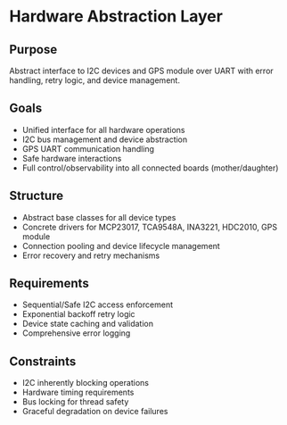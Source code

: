 # Hardware Abstraction Layer

## Purpose
Abstract interface to I2C  devices and GPS module over UART with error handling, retry logic, and device management.

## Goals
- Unified interface for all hardware operations
- I2C bus management and device abstraction
- GPS UART communication handling
- Safe hardware interactions
- Full control/observability into all connected boards (mother/daughter)

## Structure
- Abstract base classes for all device types
- Concrete drivers for MCP23017, TCA9548A, INA3221, HDC2010, GPS module
- Connection pooling and device lifecycle management
- Error recovery and retry mechanisms

## Requirements
- Sequential/Safe I2C access enforcement
- Exponential backoff retry logic
- Device state caching and validation
- Comprehensive error logging

## Constraints
- I2C inherently blocking operations 
- Hardware timing requirements
- Bus locking for thread safety
- Graceful degradation on device failures